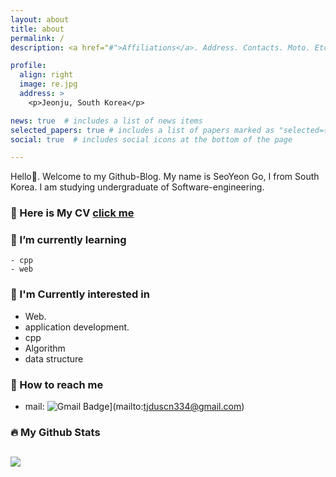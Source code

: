 ```yaml
---
layout: about
title: about
permalink: /
description: <a href="#">Affiliations</a>. Address. Contacts. Moto. Etc.

profile:
  align: right
  image: re.jpg
  address: >
    <p>Jeonju, South Korea</p>

news: true  # includes a list of news items
selected_papers: true # includes a list of papers marked as "selected={true}"
social: true  # includes social icons at the bottom of the page

---
```

 Hello👋. Welcome to my Github-Blog. My name is SeoYeon Go, I from South Korea. I am studying undergraduate of Software-engineering.
<!-- Currently, I'm interested in web or application development, especially front-end development such as React or React Native.  -->


### 📄 Here is My CV [click me](Resume.pdf)
    
    
### 🌱 I’m currently learning
    - cpp
    - web
    
    
### 📌 I'm Currently interested in
- Web.
- application development.
- cpp
- Algorithm
- data structure



### 💌 How to reach me
- mail: ![Gmail Badge](https://img.shields.io/badge/Gmail-d14836?style=flat-square&logo=Gmail&logoColor=white&link=mailto:tjduscn334@gmail.com)](mailto:tjduscn334@gmail.com)


### 🔥 My Github Stats
![](https://github-readme-stats.vercel.app/api?username=seoyeongo&show_icons=true&hide_border=False)
---

